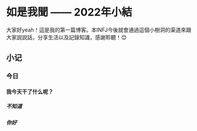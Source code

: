 # 如是我聞 —— 2022年小結


大家好yeah！這是我的第一篇博客。本INFJ今後就會通過這個小樹洞的渠道來跟大家説説話，分享生活以及記錄知識，感謝聆聽！😊

## 小记

### 今日

#### 我今天干了什么呢？ 



##### 不知道

##### 你好


